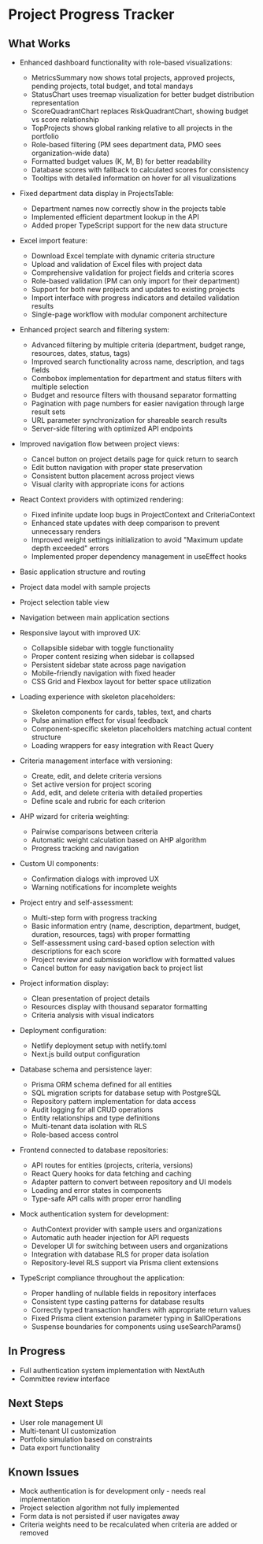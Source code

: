 # Project Progress Tracker

## What Works
- Enhanced dashboard functionality with role-based visualizations:
  - MetricsSummary now shows total projects, approved projects, pending projects, total budget, and total mandays
  - StatusChart uses treemap visualization for better budget distribution representation
  - ScoreQuadrantChart replaces RiskQuadrantChart, showing budget vs score relationship
  - TopProjects shows global ranking relative to all projects in the portfolio
  - Role-based filtering (PM sees department data, PMO sees organization-wide data)
  - Formatted budget values (K, M, B) for better readability
  - Database scores with fallback to calculated scores for consistency
  - Tooltips with detailed information on hover for all visualizations

- Fixed department data display in ProjectsTable:
  - Department names now correctly show in the projects table
  - Implemented efficient department lookup in the API
  - Added proper TypeScript support for the new data structure

- Excel import feature:
  - Download Excel template with dynamic criteria structure
  - Upload and validation of Excel files with project data
  - Comprehensive validation for project fields and criteria scores
  - Role-based validation (PM can only import for their department)
  - Support for both new projects and updates to existing projects
  - Import interface with progress indicators and detailed validation results
  - Single-page workflow with modular component architecture

- Enhanced project search and filtering system:
  - Advanced filtering by multiple criteria (department, budget range, resources, dates, status, tags)
  - Improved search functionality across name, description, and tags fields
  - Combobox implementation for department and status filters with multiple selection
  - Budget and resource filters with thousand separator formatting
  - Pagination with page numbers for easier navigation through large result sets
  - URL parameter synchronization for shareable search results
  - Server-side filtering with optimized API endpoints

- Improved navigation flow between project views:
  - Cancel button on project details page for quick return to search
  - Edit button navigation with proper state preservation
  - Consistent button placement across project views
  - Visual clarity with appropriate icons for actions

- React Context providers with optimized rendering:
  - Fixed infinite update loop bugs in ProjectContext and CriteriaContext
  - Enhanced state updates with deep comparison to prevent unnecessary renders
  - Improved weight settings initialization to avoid "Maximum update depth exceeded" errors
  - Implemented proper dependency management in useEffect hooks

- Basic application structure and routing

- Project data model with sample projects
- Project selection table view
- Navigation between main application sections

- Responsive layout with improved UX:
  - Collapsible sidebar with toggle functionality
  - Proper content resizing when sidebar is collapsed
  - Persistent sidebar state across page navigation
  - Mobile-friendly navigation with fixed header
  - CSS Grid and Flexbox layout for better space utilization

- Loading experience with skeleton placeholders:
  - Skeleton components for cards, tables, text, and charts
  - Pulse animation effect for visual feedback
  - Component-specific skeleton placeholders matching actual content structure
  - Loading wrappers for easy integration with React Query

- Criteria management interface with versioning:
  - Create, edit, and delete criteria versions
  - Set active version for project scoring
  - Add, edit, and delete criteria with detailed properties
  - Define scale and rubric for each criterion

- AHP wizard for criteria weighting:
  - Pairwise comparisons between criteria
  - Automatic weight calculation based on AHP algorithm
  - Progress tracking and navigation

- Custom UI components:
  - Confirmation dialogs with improved UX
  - Warning notifications for incomplete weights

- Project entry and self-assessment:
  - Multi-step form with progress tracking
  - Basic information entry (name, description, department, budget, duration, resources, tags) with proper formatting
  - Self-assessment using card-based option selection with descriptions for each score
  - Project review and submission workflow with formatted values
  - Cancel button for easy navigation back to project list

- Project information display:
  - Clean presentation of project details
  - Resources display with thousand separator formatting
  - Criteria analysis with visual indicators

- Deployment configuration:
  - Netlify deployment setup with netlify.toml
  - Next.js build output configuration

- Database schema and persistence layer:
  - Prisma ORM schema defined for all entities
  - SQL migration scripts for database setup with PostgreSQL
  - Repository pattern implementation for data access
  - Audit logging for all CRUD operations
  - Entity relationships and type definitions
  - Multi-tenant data isolation with RLS
  - Role-based access control

- Frontend connected to database repositories:
  - API routes for entities (projects, criteria, versions)
  - React Query hooks for data fetching and caching
  - Adapter pattern to convert between repository and UI models
  - Loading and error states in components
  - Type-safe API calls with proper error handling

- Mock authentication system for development:
  - AuthContext provider with sample users and organizations
  - Automatic auth header injection for API requests
  - Developer UI for switching between users and organizations
  - Integration with database RLS for proper data isolation
  - Repository-level RLS support via Prisma client extensions

- TypeScript compliance throughout the application:
  - Proper handling of nullable fields in repository interfaces
  - Consistent type casting patterns for database results
  - Correctly typed transaction handlers with appropriate return values
  - Fixed Prisma client extension parameter typing in $allOperations
  - Suspense boundaries for components using useSearchParams()

## In Progress
- Full authentication system implementation with NextAuth
- Committee review interface

## Next Steps
- User role management UI
- Multi-tenant UI customization
- Portfolio simulation based on constraints
- Data export functionality

## Known Issues
- Mock authentication is for development only - needs real implementation
- Project selection algorithm not fully implemented
- Form data is not persisted if user navigates away
- Criteria weights need to be recalculated when criteria are added or removed
